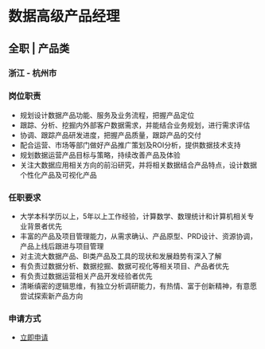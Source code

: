 
# 数据高级产品经理
## 全职  |  产品类
### 浙江 - 杭州市

### 岗位职责
- 规划设计数据产品功能、服务及业务流程，把握产品定位
- 跟踪、分析、挖掘内外部客户数据需求，并能结合业务规划，进行需求评估
- 协调、跟踪产品研发进度，把握产品质量，跟踪产品的交付
- 配合运营、市场等部门做好产品推广策划及ROI分析，提供数据技术支持
- 规划数据运营产品目标与策略，持续改善产品及体验
- 关注大数据应用相关方向的前沿研究，并将相关数据结合产品特点，设计数据个性化产品及可视化产品
### 任职要求
- 大学本科学历以上，5年以上工作经验，计算数学、数理统计和计算机相关专业背景者优先
- 丰富的产品及项目管理能力，从需求确认、产品原型、PRD设计、资源协调，产品上线后跟进与项目管理
- 对主流大数据产品、BI类产品及工具的现状和发展趋势有深入了解
- 有负责过数据分析、数据挖掘、数据可视化等相关项目、产品者优先
- 有负责过数据运营相关产品开发经验者优先
- 清晰缜密的逻辑思维，有独立分析调研能力，有热情、富于创新精神，有意愿尝试探索新产品方向
### 申请方式
- <a href="mailto:hr@tuya.com?subject=求职简历-数据高级产品经理-来自GitHub">立即申请</a>